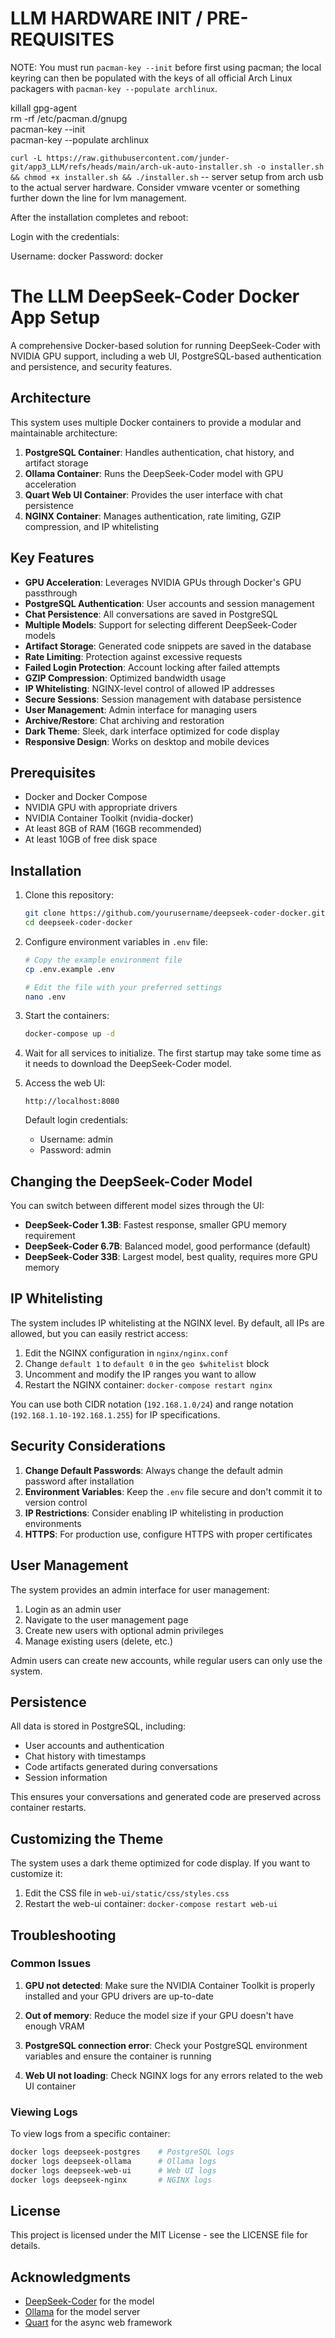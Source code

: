 # LLM HARDWARE INIT / PRE-REQUISITES 
  
NOTE: You must run `pacman-key --init` before first using pacman; the local
keyring can then be populated with the keys of all official Arch Linux
packagers with `pacman-key --populate archlinux`.  
  
killall gpg-agent  
rm -rf /etc/pacman.d/gnupg  
pacman-key --init  
pacman-key --populate archlinux  
  
``` curl -L https://raw.githubusercontent.com/junder-git/app3_LLM/refs/heads/main/arch-uk-auto-installer.sh -o installer.sh && chmod +x installer.sh && ./installer.sh ``` -- server setup from arch usb to the actual server hardware. Consider vmware vcenter or something further down the line for lvm management.

After the installation completes and reboot:

Login with the credentials:

Username: docker
Password: docker

# The LLM DeepSeek-Coder Docker App Setup

A comprehensive Docker-based solution for running DeepSeek-Coder with NVIDIA GPU support, including a web UI, PostgreSQL-based authentication and persistence, and security features.

## Architecture

This system uses multiple Docker containers to provide a modular and maintainable architecture:

1. **PostgreSQL Container**: Handles authentication, chat history, and artifact storage
2. **Ollama Container**: Runs the DeepSeek-Coder model with GPU acceleration
3. **Quart Web UI Container**: Provides the user interface with chat persistence
4. **NGINX Container**: Manages authentication, rate limiting, GZIP compression, and IP whitelisting

## Key Features

- **GPU Acceleration**: Leverages NVIDIA GPUs through Docker's GPU passthrough
- **PostgreSQL Authentication**: User accounts and session management
- **Chat Persistence**: All conversations are saved in PostgreSQL
- **Multiple Models**: Support for selecting different DeepSeek-Coder models
- **Artifact Storage**: Generated code snippets are saved in the database
- **Rate Limiting**: Protection against excessive requests
- **Failed Login Protection**: Account locking after failed attempts
- **GZIP Compression**: Optimized bandwidth usage
- **IP Whitelisting**: NGINX-level control of allowed IP addresses
- **Secure Sessions**: Session management with database persistence
- **User Management**: Admin interface for managing users
- **Archive/Restore**: Chat archiving and restoration
- **Dark Theme**: Sleek, dark interface optimized for code display
- **Responsive Design**: Works on desktop and mobile devices

## Prerequisites

- Docker and Docker Compose
- NVIDIA GPU with appropriate drivers
- NVIDIA Container Toolkit (nvidia-docker)
- At least 8GB of RAM (16GB recommended)
- At least 10GB of free disk space

## Installation

1. Clone this repository:
   ```bash
   git clone https://github.com/yourusername/deepseek-coder-docker.git
   cd deepseek-coder-docker
   ```

2. Configure environment variables in `.env` file:
   ```bash
   # Copy the example environment file
   cp .env.example .env
   
   # Edit the file with your preferred settings
   nano .env
   ```

3. Start the containers:
   ```bash
   docker-compose up -d
   ```

4. Wait for all services to initialize. The first startup may take some time as it needs to download the DeepSeek-Coder model.

5. Access the web UI:
   ```
   http://localhost:8080
   ```
   
   Default login credentials:
   - Username: admin
   - Password: admin

## Changing the DeepSeek-Coder Model

You can switch between different model sizes through the UI:

- **DeepSeek-Coder 1.3B**: Fastest response, smaller GPU memory requirement
- **DeepSeek-Coder 6.7B**: Balanced model, good performance (default)
- **DeepSeek-Coder 33B**: Largest model, best quality, requires more GPU memory

## IP Whitelisting

The system includes IP whitelisting at the NGINX level. By default, all IPs are allowed, but you can easily restrict access:

1. Edit the NGINX configuration in `nginx/nginx.conf`
2. Change `default 1` to `default 0` in the `geo $whitelist` block
3. Uncomment and modify the IP ranges you want to allow
4. Restart the NGINX container: `docker-compose restart nginx`

You can use both CIDR notation (`192.168.1.0/24`) and range notation (`192.168.1.10-192.168.1.255`) for IP specifications.

## Security Considerations

1. **Change Default Passwords**: Always change the default admin password after installation
2. **Environment Variables**: Keep the `.env` file secure and don't commit it to version control
3. **IP Restrictions**: Consider enabling IP whitelisting in production environments
4. **HTTPS**: For production use, configure HTTPS with proper certificates

## User Management

The system provides an admin interface for user management:

1. Login as an admin user
2. Navigate to the user management page
3. Create new users with optional admin privileges
4. Manage existing users (delete, etc.)

Admin users can create new accounts, while regular users can only use the system.

## Persistence

All data is stored in PostgreSQL, including:

- User accounts and authentication
- Chat history with timestamps
- Code artifacts generated during conversations
- Session information

This ensures your conversations and generated code are preserved across container restarts.

## Customizing the Theme

The system uses a dark theme optimized for code display. If you want to customize it:

1. Edit the CSS file in `web-ui/static/css/styles.css`
2. Restart the web-ui container: `docker-compose restart web-ui`

## Troubleshooting

### Common Issues

1. **GPU not detected**: Make sure the NVIDIA Container Toolkit is properly installed and your GPU drivers are up-to-date

2. **Out of memory**: Reduce the model size if your GPU doesn't have enough VRAM

3. **PostgreSQL connection error**: Check your PostgreSQL environment variables and ensure the container is running

4. **Web UI not loading**: Check NGINX logs for any errors related to the web UI container

### Viewing Logs

To view logs from a specific container:

```bash
docker logs deepseek-postgres    # PostgreSQL logs
docker logs deepseek-ollama      # Ollama logs
docker logs deepseek-web-ui      # Web UI logs
docker logs deepseek-nginx       # NGINX logs
```

## License

This project is licensed under the MIT License - see the LICENSE file for details.

## Acknowledgments

- [DeepSeek-Coder](https://github.com/deepseek-ai/DeepSeek-Coder) for the model
- [Ollama](https://ollama.ai/) for the model server
- [Quart](https://pgjones.gitlab.io/quart/) for the async web framework
